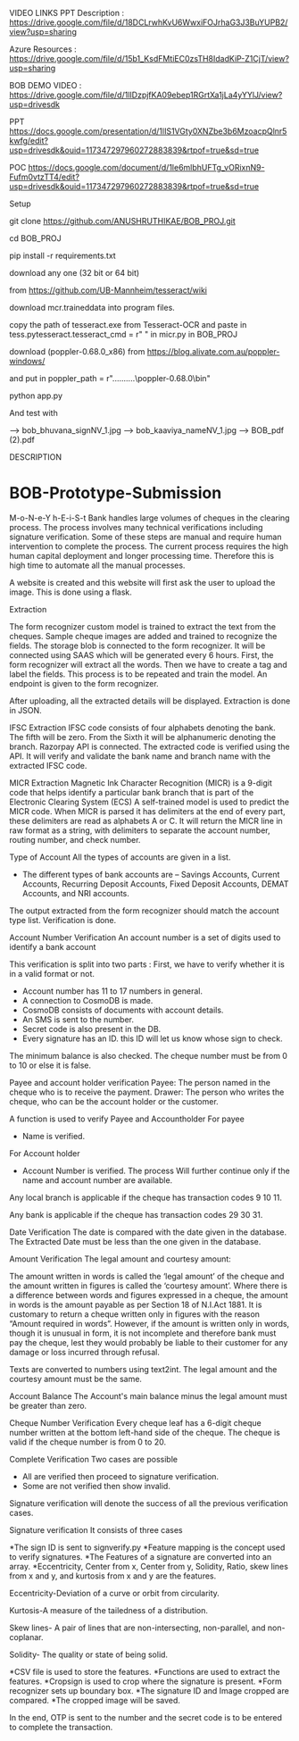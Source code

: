 VIDEO LINKS PPT Description : https://drive.google.com/file/d/18DCLrwhKvU6WwxiFOJrhaG3J3BuYUPB2/view?usp=sharing

Azure Resources : https://drive.google.com/file/d/15b1_KsdFMtiEC0zsTH8IdadKiP-Z1CjT/view?usp=sharing

BOB DEMO VIDEO : https://drive.google.com/file/d/1lIDzpjfKA09ebep1RGrtXa1jLa4yYYlJ/view?usp=drivesdk

PPT https://docs.google.com/presentation/d/1lIS1VGty0XNZbe3b6MzoacpQlnr5kwfg/edit?usp=drivesdk&ouid=117347297960272883839&rtpof=true&sd=true

POC https://docs.google.com/document/d/1le6mlbhUFTg_vORixnN9-Fufm0vtzTT4/edit?usp=drivesdk&ouid=117347297960272883839&rtpof=true&sd=true

Setup

git clone https://github.com/ANUSHRUTHIKAE/BOB_PROJ.git

cd BOB_PROJ

pip install -r requirements.txt

download any one (32 bit or 64 bit)

from https://github.com/UB-Mannheim/tesseract/wiki

download mcr.traineddata into program files.

copy the path of tesseract.exe from Tesseract-OCR and paste in tess.pytesseract.tesseract_cmd = r" " in micr.py in BOB_PROJ

download (poppler-0.68.0_x86) from https://blog.alivate.com.au/poppler-windows/

and put in poppler_path = r"..........\poppler-0.68.0\bin"

python app.py

And test with

--> bob_bhuvana_signNV_1.jpg --> bob_kaaviya_nameNV_1.jpg --> BOB_pdf (2).pdf

DESCRIPTION
# BOB-Prototype-Submission
M-o-N-e-Y h-E-i-S-t
Bank handles large volumes of cheques in the clearing process. The process involves many technical verifications including signature verification. Some of these steps are manual and require human intervention to complete the process. The current process requires the high human capital deployment and longer processing time. Therefore this is high time to automate all the manual processes.


A website is created and this website will first ask the user to upload the image. This is done using a flask. 


Extraction

The form recognizer custom model is trained to extract the text from the cheques.
Sample cheque images are added and trained to recognize the fields.
The storage blob is connected to the form recognizer.
It will be connected using SAAS which will be generated every 6 hours. 
First, the form recognizer will extract all the words. Then we have to create a tag and label the fields. 
This process is to be repeated and train the model. An endpoint is given to the form recognizer.


After uploading, all the extracted details will be displayed.
Extraction is done in JSON.





IFSC Extraction
IFSC code consists of four alphabets denoting the bank.
The fifth will be zero.
From the Sixth it will be alphanumeric denoting the branch.
Razorpay API is connected. The extracted code is verified using the API.
It will verify and validate the bank name and branch name with the extracted IFSC code.




 MICR Extraction
Magnetic Ink Character Recognition (MICR) is a 9-digit code that helps identify a particular bank branch that is part of the Electronic Clearing System (ECS)
A self-trained model is used to predict the MICR code.
When MICR is parsed it has delimiters at the end of every part, these delimiters are read as alphabets A or C.
It will return the MICR line in raw format as a string, with delimiters to separate the account number, routing number, and check number.



 Type of Account
All the types of accounts are given in a list.

* The different types of bank accounts are – Savings Accounts, Current Accounts,     Recurring Deposit Accounts, Fixed Deposit Accounts, DEMAT Accounts, and NRI accounts.

The output extracted from the form recognizer should match the account type list. 
Verification is done.


 Account Number Verification
An account number is a set of digits used to identify a bank account

This verification is split into two parts :
First, we have to verify whether it is in a valid format or not.
 * Account number has 11 to 17 numbers in general.
 * A connection to CosmoDB is made.
 * CosmoDB consists of documents with account details.
 * An SMS is sent to the number.
 * Secret code is also present in the DB.
 * Every signature has an ID. this ID will let us know whose sign to check.
 
The minimum balance is also checked.
The cheque number must be from 0 to 10 or else it is false.




 Payee and account holder verification
Payee: The person named in the cheque who is to receive the payment. 
Drawer: The person who writes the cheque, who can be the account holder or the customer. 

A function is used to verify Payee and Accountholder
For payee
* Name is verified.

For Account holder
* Account Number is verified.
The process Will further continue only if the name and account number are available.

Any local branch is applicable if the cheque has transaction codes 9 10 11.

Any bank is applicable if the cheque has transaction codes 29 30 31.




Date Verification
The date is compared with the date given in the database.
The Extracted Date must be less than the one given in the database.




 Amount Verification
The legal amount and courtesy amount:

The amount written in words is called the ‘legal amount’ of the cheque and the amount written in figures is called the ‘courtesy amount’. Where there is a difference between words and figures expressed in a cheque, the amount in words is the amount payable as per Section 18 of N.I.Act 1881. It is customary to return a cheque written only in figures with the reason “Amount required in words”. However, if the amount is written only in words, though it is unusual in form, it is not incomplete and therefore bank must pay the cheque, lest they would probably be liable to their customer for any damage or loss incurred through refusal.


Texts are converted to numbers using text2int.
The legal amount and the courtesy amount must be the same.

 Account Balance
The Account's main balance minus the legal amount must be greater than zero. 


 Cheque Number Verification
Every cheque leaf has a 6-digit cheque number written at the bottom left-hand side of the cheque.
The cheque is valid if the cheque number is from 0 to 20.


Complete Verification
Two cases are possible 
 * All are verified then proceed to signature verification.
 * Some are not verified then show invalid.

Signature verification will denote the success of all the previous verification cases.



 Signature verification
It consists of three cases

*The sign ID is sent to signverify.py
*Feature mapping is the concept used to verify signatures.
*The Features of a signature are converted into an array.
*Eccentricity, Center from x, Center from y, Solidity, Ratio, skew lines from x and y, and kurtosis from x and y are the features.

Eccentricity-Deviation of a curve or orbit from circularity.

Kurtosis-A measure of the tailedness of a distribution.

Skew lines- A pair of lines that are non-intersecting, non-parallel, and non-coplanar.

Solidity- The quality or state of being solid.

*CSV file is used to store the features.
*Functions are used to extract the features.
*Cropsign is used to crop where the signature is present.
*Form recognizer sets up boundary box.
*The signature ID and Image cropped are compared.
*The cropped image will be saved.


In the end, OTP is sent to the number and the secret code is to be entered to complete the transaction.
